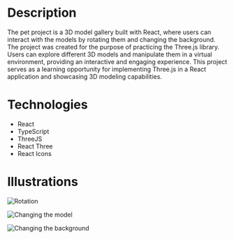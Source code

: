 # Description

The pet project is a 3D model gallery built with React, where users can interact with the models by rotating them and changing the background. The project was created for the purpose of practicing the Three.js library. Users can explore different 3D models and manipulate them in a virtual environment, providing an interactive and engaging experience. This project serves as a learning opportunity for implementing Three.js in a React application and showcasing 3D modeling capabilities.

# Technologies

- React
- TypeScript
- ThreeJS
- React Three
- React Icons

# Illustrations

![Rotation](https://media.giphy.com/media/yoeMvcpwA3JZdCd8A4/giphy.gif 'Rotation')

![Changing the model](https://media.giphy.com/media/xHFraukXKtpjAsvVt4/giphy.gif 'Changing the model')

![Changing the background](https://media.giphy.com/media/oi0DIQJXCiQZczZliJ/giphy.gif 'Changing the background')
